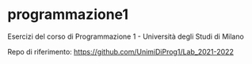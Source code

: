 # programmazione1
Esercizi del corso di Programmazione 1 - Università degli Studi di Milano

Repo di riferimento: https://github.com/UnimiDiProg1/Lab_2021-2022
